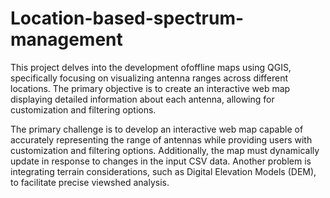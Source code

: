 # Location-based-spectrum-management
This project delves into the development ofoffline maps using QGIS, specifically focusing on visualizing antenna ranges across different locations. The primary objective is to create an interactive web map displaying detailed information about each antenna, allowing for customization and filtering options.

The primary challenge is to develop an interactive web map capable of accurately representing the range of antennas while providing users with customization and filtering options. Additionally, the map must dynamically update in response to changes in the input CSV data. Another problem is integrating terrain considerations, such as Digital Elevation Models (DEM), to facilitate precise viewshed analysis.



